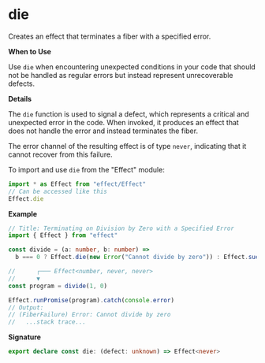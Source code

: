 # die

Creates an effect that terminates a fiber with a specified error.

**When to Use**

Use `die` when encountering unexpected conditions in your code that should
not be handled as regular errors but instead represent unrecoverable defects.

**Details**

The `die` function is used to signal a defect, which represents a critical
and unexpected error in the code. When invoked, it produces an effect that
does not handle the error and instead terminates the fiber.

The error channel of the resulting effect is of type `never`, indicating that
it cannot recover from this failure.

To import and use `die` from the "Effect" module:

```ts
import * as Effect from "effect/Effect"
// Can be accessed like this
Effect.die
```

**Example**

```ts
// Title: Terminating on Division by Zero with a Specified Error
import { Effect } from "effect"

const divide = (a: number, b: number) =>
  b === 0 ? Effect.die(new Error("Cannot divide by zero")) : Effect.succeed(a / b)

//      ┌─── Effect<number, never, never>
//      ▼
const program = divide(1, 0)

Effect.runPromise(program).catch(console.error)
// Output:
// (FiberFailure) Error: Cannot divide by zero
//   ...stack trace...
```

**Signature**

```ts
export declare const die: (defect: unknown) => Effect<never>
```

